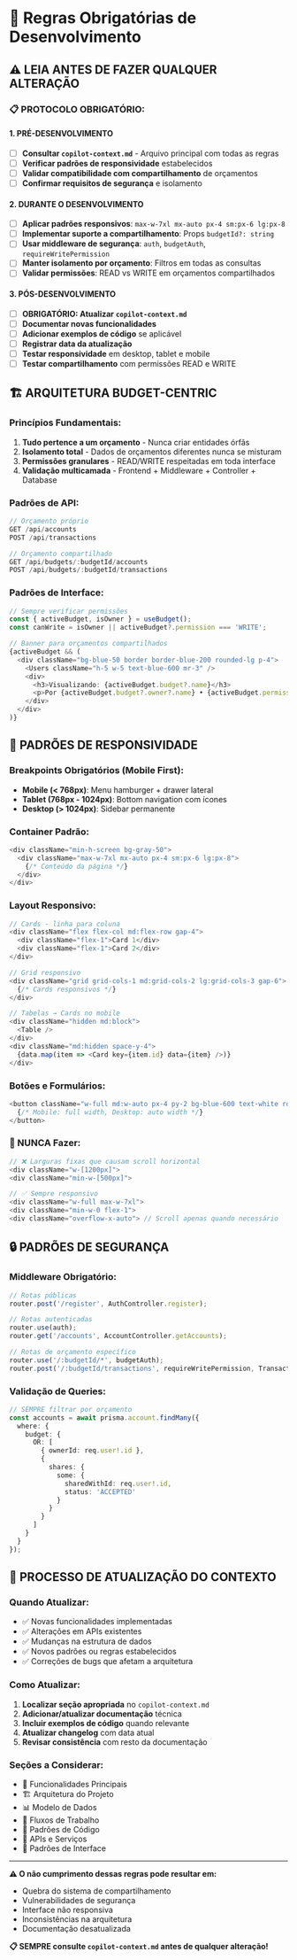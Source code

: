 # 🚨 Regras Obrigatórias de Desenvolvimento

## ⚠️ **LEIA ANTES DE FAZER QUALQUER ALTERAÇÃO**

### 📋 **PROTOCOLO OBRIGATÓRIO:**

#### 1. **PRÉ-DESENVOLVIMENTO**
- [ ] **Consultar `copilot-context.md`** - Arquivo principal com todas as regras
- [ ] **Verificar padrões de responsividade** estabelecidos
- [ ] **Validar compatibilidade com compartilhamento** de orçamentos
- [ ] **Confirmar requisitos de segurança** e isolamento

#### 2. **DURANTE O DESENVOLVIMENTO**
- [ ] **Aplicar padrões responsivos**: `max-w-7xl mx-auto px-4 sm:px-6 lg:px-8`
- [ ] **Implementar suporte a compartilhamento**: Props `budgetId?: string`
- [ ] **Usar middleware de segurança**: `auth`, `budgetAuth`, `requireWritePermission`
- [ ] **Manter isolamento por orçamento**: Filtros em todas as consultas
- [ ] **Validar permissões**: READ vs WRITE em orçamentos compartilhados

#### 3. **PÓS-DESENVOLVIMENTO**
- [ ] **OBRIGATÓRIO: Atualizar `copilot-context.md`**
- [ ] **Documentar novas funcionalidades** 
- [ ] **Adicionar exemplos de código** se aplicável
- [ ] **Registrar data da atualização**
- [ ] **Testar responsividade** em desktop, tablet e mobile
- [ ] **Testar compartilhamento** com permissões READ e WRITE

## 🏗️ **ARQUITETURA BUDGET-CENTRIC**

### **Princípios Fundamentais:**
1. **Tudo pertence a um orçamento** - Nunca criar entidades órfãs
2. **Isolamento total** - Dados de orçamentos diferentes nunca se misturam
3. **Permissões granulares** - READ/WRITE respeitadas em toda interface
4. **Validação multicamada** - Frontend + Middleware + Controller + Database

### **Padrões de API:**
```typescript
// Orçamento próprio
GET /api/accounts
POST /api/transactions

// Orçamento compartilhado  
GET /api/budgets/:budgetId/accounts
POST /api/budgets/:budgetId/transactions
```

### **Padrões de Interface:**
```typescript
// Sempre verificar permissões
const { activeBudget, isOwner } = useBudget();
const canWrite = isOwner || activeBudget?.permission === 'WRITE';

// Banner para orçamentos compartilhados
{activeBudget && (
  <div className="bg-blue-50 border border-blue-200 rounded-lg p-4">
    <Users className="h-5 w-5 text-blue-600 mr-3" />
    <div>
      <h3>Visualizando: {activeBudget.budget?.name}</h3>
      <p>Por {activeBudget.budget?.owner?.name} • {activeBudget.permission}</p>
    </div>
  </div>
)}
```

## 📱 **PADRÕES DE RESPONSIVIDADE**

### **Breakpoints Obrigatórios (Mobile First):**
- **Mobile (< 768px)**: Menu hamburger + drawer lateral
- **Tablet (768px - 1024px)**: Bottom navigation com ícones
- **Desktop (> 1024px)**: Sidebar permanente

### **Container Padrão:**
```typescript
<div className="min-h-screen bg-gray-50">
  <div className="max-w-7xl mx-auto px-4 sm:px-6 lg:px-8">
    {/* Conteúdo da página */}
  </div>
</div>
```

### **Layout Responsivo:**
```typescript
// Cards - linha para coluna
<div className="flex flex-col md:flex-row gap-4">
  <div className="flex-1">Card 1</div>
  <div className="flex-1">Card 2</div>
</div>

// Grid responsivo
<div className="grid grid-cols-1 md:grid-cols-2 lg:grid-cols-3 gap-6">
  {/* Cards responsivos */}
</div>

// Tabelas → Cards no mobile
<div className="hidden md:block">
  <Table />
</div>
<div className="md:hidden space-y-4">
  {data.map(item => <Card key={item.id} data={item} />)}
</div>
```

### **Botões e Formulários:**
```typescript
<button className="w-full md:w-auto px-4 py-2 bg-blue-600 text-white rounded-md">
  {/* Mobile: full width, Desktop: auto width */}
</button>
```

### **🚫 NUNCA Fazer:**
```typescript
// ❌ Larguras fixas que causam scroll horizontal
<div className="w-[1200px]">
<div className="min-w-[500px]">

// ✅ Sempre responsivo
<div className="w-full max-w-7xl">
<div className="min-w-0 flex-1">
<div className="overflow-x-auto"> // Scroll apenas quando necessário
```

## 🔒 **PADRÕES DE SEGURANÇA**

### **Middleware Obrigatório:**
```typescript
// Rotas públicas
router.post('/register', AuthController.register);

// Rotas autenticadas
router.use(auth);
router.get('/accounts', AccountController.getAccounts);

// Rotas de orçamento específico
router.use('/:budgetId/*', budgetAuth);
router.post('/:budgetId/transactions', requireWritePermission, TransactionController.create);
```

### **Validação de Queries:**
```typescript
// SEMPRE filtrar por orçamento
const accounts = await prisma.account.findMany({
  where: {
    budget: {
      OR: [
        { ownerId: req.user!.id },
        {
          shares: {
            some: {
              sharedWithId: req.user!.id,
              status: 'ACCEPTED'
            }
          }
        }
      ]
    }
  }
});
```

## 📝 **PROCESSO DE ATUALIZAÇÃO DO CONTEXTO**

### **Quando Atualizar:**
- ✅ Novas funcionalidades implementadas
- ✅ Alterações em APIs existentes  
- ✅ Mudanças na estrutura de dados
- ✅ Novos padrões ou regras estabelecidos
- ✅ Correções de bugs que afetam a arquitetura

### **Como Atualizar:**
1. **Localizar seção apropriada** no `copilot-context.md`
2. **Adicionar/atualizar documentação** técnica
3. **Incluir exemplos de código** quando relevante
4. **Atualizar changelog** com data atual
5. **Revisar consistência** com resto da documentação

### **Seções a Considerar:**
- 🎯 Funcionalidades Principais
- 🏗️ Arquitetura do Projeto  
- 📊 Modelo de Dados
- 🔄 Fluxos de Trabalho
- 🎨 Padrões de Código
- 🔧 APIs e Serviços
- 📱 Padrões de Interface

---

**⚠️ O não cumprimento dessas regras pode resultar em:**
- Quebra do sistema de compartilhamento
- Vulnerabilidades de segurança
- Interface não responsiva
- Inconsistências na arquitetura
- Documentação desatualizada

**📋 SEMPRE consulte `copilot-context.md` antes de qualquer alteração!**
